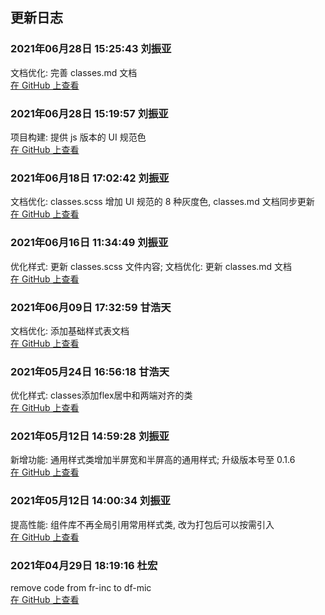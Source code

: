 ## 更新日志
### 2021年06月28日 15:25:43 刘振亚
文档优化: 完善 classes.md 文档  
[在 GitHub 上查看](http://gitlab.df-mic.com/df-web-base/df-ui/commit/e1c287e8dfaff1727c208491a8bf2307019ff66a)
### 2021年06月28日 15:19:57 刘振亚
项目构建: 提供 js 版本的 UI 规范色  
[在 GitHub 上查看](http://gitlab.df-mic.com/df-web-base/df-ui/commit/d304bffe63710debdd815595a07e6d5df68433b4)
### 2021年06月18日 17:02:42 刘振亚
文档优化: classes.scss 增加 UI 规范的 8 种灰度色, classes.md 文档同步更新  
[在 GitHub 上查看](http://gitlab.df-mic.com/df-web-base/df-ui/commit/7fd7ed1bb93e7f11fcdd879e4a2149a904db865f)
### 2021年06月16日 11:34:49 刘振亚
优化样式: 更新 classes.scss 文件内容; 文档优化: 更新 classes.md 文档  
[在 GitHub 上查看](http://gitlab.df-mic.com/df-web-base/df-ui/commit/ad84c137813a8c69b55ee3332eb79070371a1ed7)
### 2021年06月09日 17:32:59 甘浩天
文档优化: 添加基础样式表文档  
[在 GitHub 上查看](http://gitlab.df-mic.com/df-web-base/df-ui/commit/997b1307827ea5c47d546daaaf1860d884181f09)
### 2021年05月24日 16:56:18 甘浩天
优化样式: classes添加flex居中和两端对齐的类  
[在 GitHub 上查看](http://gitlab.df-mic.com/df-web-base/df-ui/commit/c25338e8e414fb987d8a705436387af4a0f28dfa)
### 2021年05月12日 14:59:28 刘振亚
新增功能: 通用样式类增加半屏宽和半屏高的通用样式; 升级版本号至 0.1.6  
[在 GitHub 上查看](http://gitlab.df-mic.com/df-web-base/df-ui/commit/4a26ec539db4f4f80879d936d2a87688855d43a9)
### 2021年05月12日 14:00:34 刘振亚
提高性能: 组件库不再全局引用常用样式类, 改为打包后可以按需引入  
[在 GitHub 上查看](http://gitlab.df-mic.com/df-web-base/df-ui/commit/4f3a0c2db8ab843ab021754d38faa7d68fb820ee)
### 2021年04月29日 18:19:16 杜宏
remove code from fr-inc to df-mic  
[在 GitHub 上查看](http://gitlab.df-mic.com/df-web-base/df-ui/commit/603e8c9007467a0d6d1999d3d0905d44698d91a4)